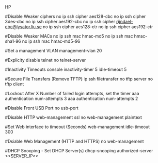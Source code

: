 HP

#Disable Weaker ciphers
no ip ssh cipher aes128-cbc
no ip ssh cipher 3des-cbc
no ip ssh cipher aes192-cbc
no ip ssh cipher rijndael-cbc@lysator.liu.se
no ip ssh cipher aes128-ctr
no ip ssh cipher aes192-ctr

#Disable Weaker MACs
no ip ssh mac hmac-md5
no ip ssh mac hmac-sha1-96
no ip ssh mac hmac-md5-96

#Set a management VLAN
management-vlan 20

#Explicity disable telnet
no telnet-server

#Inactivity Timeouts
console inactivity-timer 5
idle-timeout 5

#Secure File Transfers (Remove TFTP)
ip ssh filetransfer
no tftp server
no tftp client

#Lockout After X Number of failed login attempts, set the timer
aaa authentication num-attempts 3
aaa authentication num-attempts 2

#Disable Front USB Port
no usb-port

#Disable HTTP
web-management ssl
no web-management plaintext

#Set Web interface to timeout (Seconds)
web-management idle-timeout 300

#Dsiable Web Management (HTTP and HTTPS)
no web-management


#DHCP Snooping - Set DHCP Server(s)
dhcp-snooping authorized-server <<SERVER_IP>>
